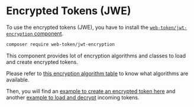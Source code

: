 # Encrypted Tokens \(JWE\)

To use the encrypted tokens \(JWE\), you have to install the [`web-token/jwt-encryption` component](https://github.com/web-token/jwt-encryption).

```bash
composer require web-token/jwt-encryption
```

This component provides lot of encryption algorithms and classes to load and create encrypted tokens.

Please refer to [this encryption algorithm table](encryption-algorithms.md) to know what algorithms are available.

Then, you will find an [example to create an encrypted token here](jwe-creation.md) and another [example to load and decrypt](jwe-loading.md) incoming tokens.

